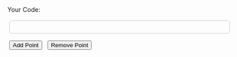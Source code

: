 
<!DOCTYPE html>
<html>
<head>
  <meta charset="utf-8">
  <meta name="viewport" content="width=device-width">
  <meta name="description" content="Arras.io is a fan-made sequel of diep.io! Survive and shoot at others while keeping your own tank alive!">
  <meta name="robots" content="index, follow">
  <meta property="og:image" content="/favicons/favicon-96x96.png">
  <meta property="og:image:width" content="52">
  <meta property="og:image:height" content="52">
  <title>Custom Shape Builder - Eclipse.io</title>
  <style>
  #output {
    font: 14px monospace;
    margin: 16px 4px;
    outline: none;
    border: 1px solid #ccc;
    border-radius: 5px;
    padding: 6px;
  }
  #add, #remove {
    margin: 0 4px 16px;
  }
  #calculator {
    width: 600px;
    height: 600px;
  }
  </style>
</head>
<body>
  <script src="https://www.desmos.com/api/v1.2/calculator.js?apiKey=dcb31709b452b1cf9dc26972add0fda6"></script>
  Your Code:
  <div id="output" contenteditable></div>
  <button id="add">Add Point</button>
  <button id="remove">Remove Point</button>
  <div id="calculator"></div>
  <script>
  let calculatorElement = document.getElementById('calculator')
  let addElement = document.getElementById('add')
  let removeElement = document.getElementById('remove')
  let outputElement = document.getElementById('output')

  let calculator = Desmos.GraphingCalculator(calculatorElement)
  calculator.updateSettings({
    expressionsCollapsed: true
  })
  calculator.setExpression({
    id: 'table',
    type: 'table',
    columns: [{
      latex: 'x_1',
      values: [-1, 0.5, 1, 1, 0.5, -1],
    }, {
      latex: 'y_1',
      values: [-1, -1, -0.5, 0.5, 1, 1],
      dragMode: Desmos.DragModes.XY,
      color: Desmos.Colors.BLACK,
    }],
  })
  calculator.setExpression({
    id: 'tableReconnect',
    latex: '\\operatorname{polygon}\\left(x_1,\\ y_1\\right)',
    color: Desmos.Colors.BLACK,
    fill: null,
  })
  calculator.setExpression({
    id: 'hitbox',
    latex: 'x^2+y^2=1',
    color: Desmos.Colors.RED,
  })
  calculator.setMathBounds({
    left: -2,
    right: 2,
    bottom: -2,
    top: 2,
  })


  let xList = calculator.HelperExpression({ latex: 'x_1' })
  let xListValue = [-1, 0.5, 1, 1, 0.5, -1]
  let yList = calculator.HelperExpression({ latex: 'y_1' })
  let yListValue = [-1, -1, -0.5, 0.5, 1, 1]

  xList.observe('listValue', () => {
    xListValue = xList.listValue
    updateCode()
  })
  yList.observe('listValue', () => {
    yListValue = yList.listValue
    updateCode()
  })

  let lock = false
  let updateCode = () => {
    if (lock) {
      lock = false
      return
    }
    let x = xListValue.slice()
    let y = yListValue.slice()
    let out = []
    while (x.length > 0 && y.length > 0) {
      out.push([x.shift(), y.shift()])
    }
    outputElement.style.color = '#000'
    outputElement.innerText = 'SHAPE: ' + JSON.stringify(out)
  }
  let updateExpression = () => {
    calculator.setExpression({
      id: 'table',
      type: 'table',
      columns: [{
        latex: 'x_1',
        values: xListValue,
      }, {
        latex: 'y_1',
        values: yListValue,
        lines: true,
        dragMode: Desmos.DragModes.XY,
        color: Desmos.Colors.BLACK,
      }],
    })
  }

  addElement.onclick = () => {
    xListValue.push(Math.round(Math.random() * 20 - 10) / 5)
    yListValue.push(Math.round(Math.random() * 20 - 10) / 5)
    updateExpression()
    updateCode()
  }
  removeElement.onclick = () => {
    if (xListValue.length > 1) {
      xListValue.pop()
      yListValue.pop()
    }
    updateExpression()
    updateCode()
  }
  outputElement.addEventListener('input', () => {
    let output = outputElement.innerText.match(/\[\s*\[.*]\s*]/) || ['']
    try {
      let points = JSON.parse(output)
      xListValue = points.map(r => r[0])
      yListValue = points.map(r => r[1])
      outputElement.style.color = '#000'
      lock = true
      updateExpression()
    } catch(e) {
      outputElement.style.color = '#b00'
    }
  }, false)
  updateCode()
  </script>
</body>
</html>
